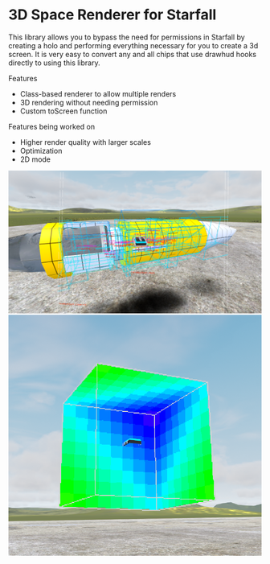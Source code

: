 # 3D Space Renderer for Starfall
This library allows you to bypass the need for permissions in Starfall by creating a holo and performing everything necessary for you to create a 3d screen. It is very easy to convert any and all chips that use drawhud hooks directly to using this library.

Features
* Class-based renderer to allow multiple renders
* 3D rendering without needing permission
* Custom toScreen function

Features being worked on
* Higher render quality with larger scales
* Optimization
* 2D mode

  
![](https://github.com/Elias-bff/Elias.github.io/blob/main/packaging/Screenshot%202023-11-01%20181721.png?raw=true)
![](https://github.com/Elias-bff/Elias.github.io/blob/main/packaging/Screenshot%202023-11-01%20181845.png?raw=true)
